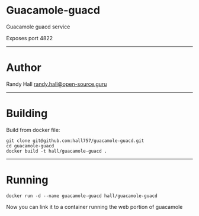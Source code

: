 Guacamole-guacd
====

Guacamole guacd service

Exposes port 4822

---
Author
===

Randy Hall <randy.hall@open-source.guru>

---
Building
===

Build from docker file:

```
git clone git@github.com:hall757/guacamole-guacd.git
cd guacamole-guacd
docker build -t hall/guacamole-guacd . 
```

---
Running
===


```
docker run -d --name guacamole-guacd hall/guacamole-guacd
```

Now you can link it to a container running the web portion of guacamole

